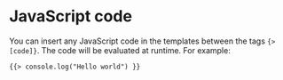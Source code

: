 # JavaScript code

You can insert any JavaScript code in the templates between the tags
`{> [code]}`. The code will be evaluated at runtime. For example:

```
{{> console.log("Hello world") }}
```
